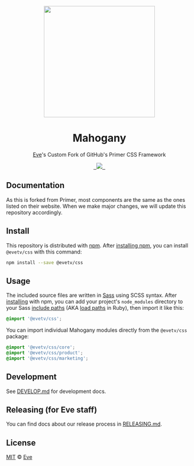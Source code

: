 <p align="center">
  <img width="300px" src="./docs/src/readme.png">
</p>

<h1 align="center">Mahogany</h1>

<p align="center"><a href="https://github.com/evetv/eve" target="_blank">Eve</a>'s Custom Fork of GitHub's Primer CSS Framework</p>

<p align="center">
  <a aria-label="npm package" href="https://www.npmjs.com/package/@evetv/css">
    <img alt="" src="https://img.shields.io/npm/v/@evetv/css.svg">
  </a>
  <a aria-label="build status" href="https://github.com/evetv/mahogany/actions/workflows/ci.yml">
    <img alt="" src="https://github.com/evetv/mahogany/actions/workflows/ci.yml/badge.svg">
  </a>
  <a aria-label="contributors graph" href="https://github.com/evetv/mahogany/graphs/contributors">
    <img src="https://img.shields.io/github/contributors/evetv/mahogany.svg">
  </a>
  <a aria-label="last commit" href="https://github.com/evetv/mahogany/commits/main">
    <img alt="" src="https://img.shields.io/github/last-commit/evetv/mahogany.svg">
  </a>
  <a aria-label="license" href="https://github.com/evetv/mahogany/blob/main/LICENSE">
    <img src="https://img.shields.io/github/license/evetv/mahogany.svg" alt="">
  </a>
</p>

## Documentation

As this is forked from Primer, most components are the same as the ones listed on their website. When we make major changes, we will update this repository accordingly.

## Install
This repository is distributed with [npm]. After [installing npm][install-npm], you can install `@evetv/css` with this command:

```sh
npm install --save @evetv/css
```

## Usage
The included source files are written in [Sass] using SCSS syntax. After [installing](#install) with npm, you can add your project's `node_modules` directory to your Sass [include paths](https://github.com/sass/node-sass#includepaths) (AKA [load paths](http://technology.customink.com/blog/2014/10/09/understanding-and-using-sass-load-paths/) in Ruby), then import it like this:

```scss
@import '@evetv/css';
```

You can import individual Mahogany modules directly from the `@evetv/css` package:

```scss
@import '@evetv/css/core';
@import '@evetv/css/product';
@import '@evetv/css/marketing';
```

## Development
See [DEVELOP.md](DEVELOP.md) for development docs.

## Releasing (for Eve staff)
You can find docs about our release process in [RELEASING.md](RELEASING.md).

## License

[MIT](./LICENSE) &copy; [Eve](https://github.com/evetv)

[install-npm]: https://docs.npmjs.com/getting-started/installing-node
[npm]: https://www.npmjs.com/
[primer]: https://primer.style/
[sass]: http://sass-lang.com/
